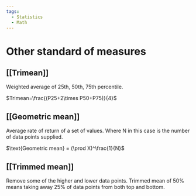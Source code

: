 ```yaml
---
tags:
  - Statistics
  - Math
---
```

# Other standard of measures

## [[Trimean]]

Weighted average of 25th, 50th, 75th percentile.

$Trimean=\frac{(P25+2\times P50+P75)}{4}$

## [[Geometric mean]]

Average rate of return of a set of values. Where N in this case is the number of data points supplied.

$\text{Geometric mean} = (\prod X)^\frac{1}{N}$

## [[Trimmed mean]]

Remove some of the higher and lower data points. Trimmed mean of 50% means taking away 25% of data points from both top and bottom.